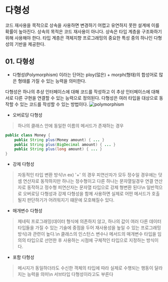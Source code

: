 # 다형성

코드 재사용을 목적으로 상속을 사용하면 변경하기 어렵고 유연하지 못한 설계에 이를 확률이 높아진다.
상속의 목적은 코드 재사용이 아니다.
상속은 타입 계층을 구조화하기 위해 사용해야 한다.
타입 계층은 객체지향 프로그래밍의 중요한 특성 중의 하나인 다형성의 기반을 제공한다.

## 01. 다형성
 - 다형성(Polymorphism) 이라는 단어는 ploy(많은) + morph(형태)의 합성어로 많은 형태를 가질 수 있는 능력을 의미한다.

다형성은 하나의 추상 인터페이스에 대해 코드를 작성하고 이 추상 인터페이스에 대해 서로 다른 구현을 연결할 수 있는 능력으로 정의된다.
다형성은 여러 타입을 대상으로 동작할 수 있는 코드를 작성할 수 있는 방법이다.
![polymorphism](https://user-images.githubusercontent.com/50142323/132130858-371b11b9-cff4-4276-b42d-3853bc34b910.jpeg)

 - 오버로딩 다형성
> 하나의 클래스 안에 동일한 이름의 메서드가 존재하는 경우
```Java
public class Money {
    public String plus(Money amount) { ... }
    public String plus(BigDecimal amount) { ... }
    public String plus(long amount) { ... }
}
```
 - 강제 다형성
> 자동적인 타입 변환 방식\n
> ex) '+' 의 경우 피연산자가 모두 정수일 경우에는 덧셈 연산자로 동작하지만 하나는 정수형이고 다른 하나는 문자열일경우 연결 연산자로 동작하고 정수형 피연산자는 문자열 타입으로 강제 형변환 된다\n
> 일반적으로 오버로딩 다형성과 강제 다형성을 함께 사용하면 실제로 어떤 메서드가 호출될지 판단하기가 어려워지기 떄문에 모호해질수 있다.

 - 매개변수 다형성
> 제네릭 프로그래밍(데이터 형식에 의존하지 않고, 하나의 값이 여러 다른 데이터 타입들을 가질 수 있는 기술에 중점을 두어 재사용성을 높일 수 있는 프로그래밍 방식)과 관련이 높다.\n
> 클래스의 인스턴스 변수나 메서드의 매개변수 타입을 임의의 타입으로 선언한 후 사용하는 시점에 구체적인 타입으로 지정하는 방식이다.

 - 포함 다형성
> 메시지가 동일하더라도 수신한 객체의 타입에 따라 실제로 수행되는 행동이 달라지는 능력을 의미\n
> 서브타입 다형성이라고도 부른다
